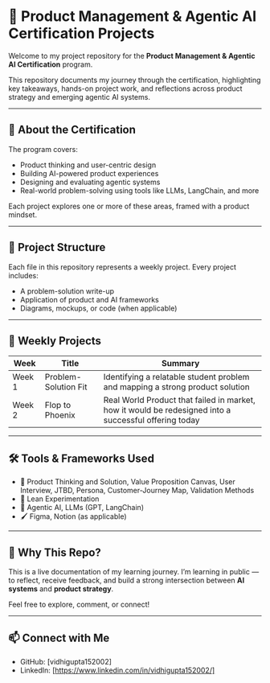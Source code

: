 # 🧠 Product Management & Agentic AI Certification Projects

Welcome to my project repository for the **Product Management & Agentic AI Certification** program.

This repository documents my journey through the certification, highlighting key takeaways, hands-on project work, and reflections across product strategy and emerging agentic AI systems.

---

## 📘 About the Certification

The program covers:
- Product thinking and user-centric design
- Building AI-powered product experiences
- Designing and evaluating agentic systems
- Real-world problem-solving using tools like LLMs, LangChain, and more

Each project explores one or more of these areas, framed with a product mindset.

---

## 📂 Project Structure

Each file in this repository represents a weekly project. Every project includes:
- A problem-solution write-up
- Application of product and AI frameworks
- Diagrams, mockups, or code (when applicable)

---

## 📅 Weekly Projects

| Week | Title | Summary |
|------|-------|---------|
| Week 1 | Problem-Solution Fit | Identifying a relatable student problem and mapping a strong product solution |
| Week 2 | Flop to Phoenix | Real World Product that failed in market, how it would be redesigned into a successful offering today|


---

## 🛠 Tools & Frameworks Used
- 🧩 Product Thinking and Solution, Value Proposition Canvas, User Interview, JTBD, Persona, Customer-Journey Map, Validation Methods
- 🔁 Lean Experimentation
- 🤖 Agentic AI, LLMs (GPT, LangChain)
- 🖌 Figma, Notion (as applicable)

---

## 🌱 Why This Repo?

This is a live documentation of my learning journey. I’m learning in public — to reflect, receive feedback, and build a strong intersection between **AI systems** and **product strategy**.

Feel free to explore, comment, or connect!

---

## 📫 Connect with Me

- GitHub: [vidhigupta152002]
- LinkedIn: [https://www.linkedin.com/in/vidhigupta152002/]
